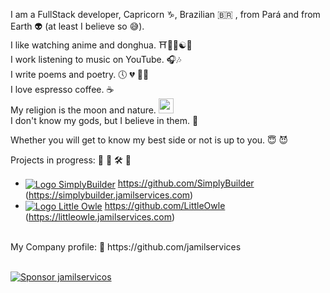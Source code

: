 I am a FullStack developer, Capricorn ♑, Brazilian 🇧🇷 , from Pará and from Earth 👽 (at least I believe so 😅).   
I like watching anime and donghua.   ⛩️🌸🍥☯🍜     
I work listening to music on YouTube. 🎧🎶   
I write poems and poetry. 🕔 💔 ✍🏻   
I love espresso coffee. ☕️    
My religion is the moon and nature. <img src="https://github.com/user-attachments/assets/37feef49-e50a-4ef5-b7bf-bc1ebc486120" width="24"/>    
I don't know my gods, but I believe in them. 🧚   

Whether you will get to know my best side or not is up to you. 😇 😈

Projects in progress: 🧠 🚧 🛠️ 👷
- <a href="https://github.com/SimplyBuilder"><img src="https://avatars.githubusercontent.com/u/158239464?s=24&v=4" align="center" title="Logo SimplyBuilder" /></a> <span>https://github.com/SimplyBuilder</span> <span>(https://simplybuilder.jamilservices.com)</span>
- <a href="https://github.com/LittleOwle"><img src="https://avatars.githubusercontent.com/u/172572223?s=24&v=4" align="center" title="Logo Little Owle" /></a>  <span>https://github.com/LittleOwle</span> <span>(https://littleowle.jamilservices.com)</span>

<br />
My Company profile: 👔   
https://github.com/jamilservices    
<br /><br />    

<a href="https://github.com/sponsors/jamilservicos"><img src="https://github.com/user-attachments/assets/6a5038f0-6513-4d6a-9fe0-7247ad769375" title="Sponsor jamilservicos"></a>

<!--
### Hi there 👋
**jamilservicos/jamilservicos** is a ✨ _special_ ✨ repository because its `README.md` (this file) appears on your GitHub profile.

Here are some ideas to get you started:

- 🔭 I’m currently working on ...
- 🌱 I’m currently learning ...
- 👯 I’m looking to collaborate on ...
- 🤔 I’m looking for help with ...
- 💬 Ask me about ...
- 📫 How to reach me: ...
- 😄 Pronouns: ...
- ⚡ Fun fact: ...
-->
